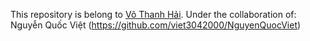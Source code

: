 This repository is belong to [Võ Thanh Hải](https://github.com/haivt0305).
Under the collaboration of: Nguyễn Quốc Việt (https://github.com/viet3042000/NguyenQuocViet)
